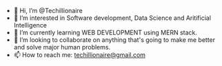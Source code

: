 - 👋 Hi, I’m @Techillionaire
- 👀 I’m interested in Software development, Data Science and Aritificial Intelligence
- 🌱 I’m currently learning WEB DEVELOPMENT using MERN stack.
- 💞️ I’m looking to collaborate on anything that's going to make me better and solve major human problems.
- 📫 How to reach me: techillionaire@gmail.com
<!---
Techillionaire/Techillionaire is a ✨ special ✨ repository because its `README.md` (this file) appears on your GitHub profile.
You can click the Preview link to take a look at your changes.
--->
